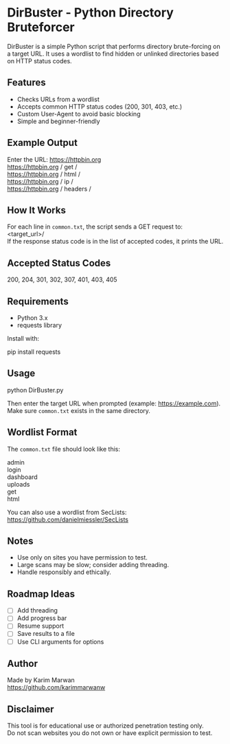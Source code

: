 # DirBuster - Python Directory Bruteforcer

DirBuster is a simple Python script that performs directory brute-forcing on a target URL. It uses a wordlist to find hidden or unlinked directories based on HTTP status codes.

## Features

- Checks URLs from a wordlist
- Accepts common HTTP status codes (200, 301, 403, etc.)
- Custom User-Agent to avoid basic blocking
- Simple and beginner-friendly

## Example Output

Enter the URL: https://httpbin.org  
https://httpbin.org / get /  
https://httpbin.org / html /  
https://httpbin.org / ip /  
https://httpbin.org / headers /

## How It Works

For each line in `common.txt`, the script sends a GET request to:  
<target_url>/<word>  
If the response status code is in the list of accepted codes, it prints the URL.

## Accepted Status Codes

200, 204, 301, 302, 307, 401, 403, 405

## Requirements

- Python 3.x  
- requests library

Install with:

pip install requests

## Usage

python DirBuster.py

Then enter the target URL when prompted (example: https://example.com).  
Make sure `common.txt` exists in the same directory.

## Wordlist Format

The `common.txt` file should look like this:

admin  
login  
dashboard  
uploads  
get  
html

You can also use a wordlist from SecLists:  
https://github.com/danielmiessler/SecLists

## Notes

- Use only on sites you have permission to test.  
- Large scans may be slow; consider adding threading.  
- Handle responsibly and ethically.

## Roadmap Ideas

- [ ] Add threading  
- [ ] Add progress bar  
- [ ] Resume support  
- [ ] Save results to a file  
- [ ] Use CLI arguments for options

## Author

Made by Karim Marwan  
https://github.com/karimmarwanw

## Disclaimer

This tool is for educational use or authorized penetration testing only.  
Do not scan websites you do not own or have explicit permission to test.
